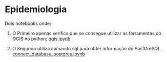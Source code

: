 # Epidemiologia
Dois notebooks onde:

1. O Primeiro apenas verifica que se consegue utilizar as ferramentas do QGIS no python; [qgis.ipynb](Andre/qgis.ipynb)
	
2. O Segundo utiliza comando sql para obter informação do PostGreSQL. [connect_database_postgres.ipynb](Andre/SQL/connect_database_postgres.ipynb)

